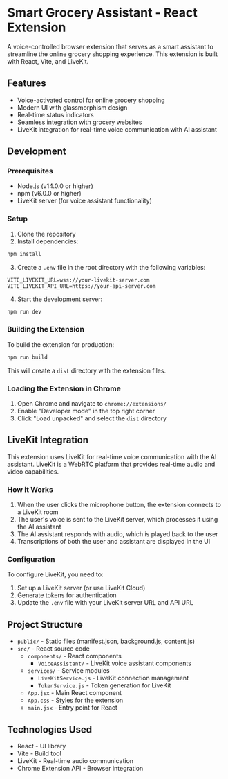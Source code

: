 # Smart Grocery Assistant - React Extension

A voice-controlled browser extension that serves as a smart assistant to streamline the online grocery shopping experience. This extension is built with React, Vite, and LiveKit.

## Features

- Voice-activated control for online grocery shopping
- Modern UI with glassmorphism design
- Real-time status indicators
- Seamless integration with grocery websites
- LiveKit integration for real-time voice communication with AI assistant

## Development

### Prerequisites

- Node.js (v14.0.0 or higher)
- npm (v6.0.0 or higher)
- LiveKit server (for voice assistant functionality)

### Setup

1. Clone the repository
2. Install dependencies:

```bash
npm install
```

3. Create a `.env` file in the root directory with the following variables:

```
VITE_LIVEKIT_URL=wss://your-livekit-server.com
VITE_LIVEKIT_API_URL=https://your-api-server.com
```

4. Start the development server:

```bash
npm run dev
```

### Building the Extension

To build the extension for production:

```bash
npm run build
```

This will create a `dist` directory with the extension files.

### Loading the Extension in Chrome

1. Open Chrome and navigate to `chrome://extensions/`
2. Enable "Developer mode" in the top right corner
3. Click "Load unpacked" and select the `dist` directory

## LiveKit Integration

This extension uses LiveKit for real-time voice communication with the AI assistant. LiveKit is a WebRTC platform that provides real-time audio and video capabilities.

### How it Works

1. When the user clicks the microphone button, the extension connects to a LiveKit room
2. The user's voice is sent to the LiveKit server, which processes it using the AI assistant
3. The AI assistant responds with audio, which is played back to the user
4. Transcriptions of both the user and assistant are displayed in the UI

### Configuration

To configure LiveKit, you need to:

1. Set up a LiveKit server (or use LiveKit Cloud)
2. Generate tokens for authentication
3. Update the `.env` file with your LiveKit server URL and API URL

## Project Structure

- `public/` - Static files (manifest.json, background.js, content.js)
- `src/` - React source code
  - `components/` - React components
    - `VoiceAssistant/` - LiveKit voice assistant components
  - `services/` - Service modules
    - `LiveKitService.js` - LiveKit connection management
    - `TokenService.js` - Token generation for LiveKit
  - `App.jsx` - Main React component
  - `App.css` - Styles for the extension
  - `main.jsx` - Entry point for React

## Technologies Used

- React - UI library
- Vite - Build tool
- LiveKit - Real-time audio communication
- Chrome Extension API - Browser integration
